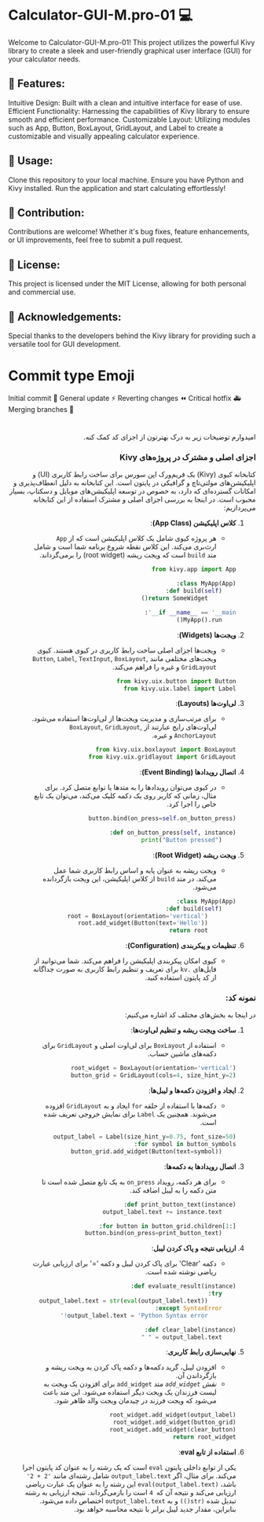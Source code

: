 # Calculator-GUI-M.pro-01 💻
Welcome to Calculator-GUI-M.pro-01! This project utilizes the powerful Kivy library to create a sleek and user-friendly graphical user interface (GUI) for your calculator needs.

## 🌟 Features:
Intuitive Design: Built with a clean and intuitive interface for ease of use.
Efficient Functionality: Harnessing the capabilities of Kivy library to ensure smooth and efficient performance.
Customizable Layout: Utilizing modules such as App, Button, BoxLayout, GridLayout, and Label to create a customizable and visually appealing calculator experience.
## 🚀 Usage:
Clone this repository to your local machine.
Ensure you have Python and Kivy installed.
Run the application and start calculating effortlessly!
## 🤝 Contribution:
Contributions are welcome! Whether it's bug fixes, feature enhancements, or UI improvements, feel free to submit a pull request.

## 📝 License:
This project is licensed under the MIT License, allowing for both personal and commercial use.

## 🙏 Acknowledgements:
Special thanks to the developers behind the Kivy library for providing such a versatile tool for GUI development.

# Commit type Emoji
Initial commit 🎉 General update ⚡ Reverting changes ⏪ Critical hotfix 🚑 Merging branches 🔀
#
<div dir="rtl">

امیدوارم توضیحات زیر به درک بهترتون از اجزای کد کمک کنه.
### اجزای اصلی و مشترک در پروژه‌های Kivy

کتابخانه کیوی (Kivy) یک فریم‌ورک اپن سورس برای ساخت رابط کاربری (UI) و اپلیکیشن‌های مولتی‌تاچ و گرافیکی در پایتون است. این کتابخانه به دلیل انعطاف‌پذیری و امکانات گسترده‌ای که دارد، به خصوص در توسعه اپلیکیشن‌های موبایل و دسکتاپ، بسیار محبوب است. در اینجا به بررسی اجزای اصلی و مشترک استفاده از این کتابخانه می‌پردازیم:

1. **کلاس اپلیکیشن (App Class)**:
    - هر پروژه کیوی شامل یک کلاس اپلیکیشن است که از `App` ارث‌بری می‌کند. این کلاس نقطه شروع برنامه شما است و شامل متد `build` است که ویجت ریشه (root widget) را برمی‌گرداند.
    ```python
    from kivy.app import App

    class MyApp(App):
        def build(self):
            return SomeWidget()

    if __name__ == '__main__':
        MyApp().run()
    ```

2. **ویجت‌ها (Widgets)**:
    - ویجت‌ها اجزای اصلی ساخت رابط کاربری در کیوی هستند. کیوی ویجت‌های مختلفی مانند `Button`, `Label`, `TextInput`, `BoxLayout`, `GridLayout` و غیره را فراهم می‌کند.
    ```python
    from kivy.uix.button import Button
    from kivy.uix.label import Label
    ```

3. **لی‌اوت‌ها (Layouts)**:
    - برای مرتب‌سازی و مدیریت ویجت‌ها از لی‌اوت‌ها استفاده می‌شود. لی‌اوت‌های رایج عبارتند از `BoxLayout`, `GridLayout`, `AnchorLayout` و غیره.
    ```python
    from kivy.uix.boxlayout import BoxLayout
    from kivy.uix.gridlayout import GridLayout
    ```

4. **اتصال رویدادها (Event Binding)**:
    - در کیوی می‌توان رویدادها را به متدها یا توابع متصل کرد. برای مثال، زمانی که کاربر روی یک دکمه کلیک می‌کند، می‌توان یک تابع خاص را اجرا کرد.
    ```python
    button.bind(on_press=self.on_button_press)

    def on_button_press(self, instance):
        print("Button pressed")
    ```

5. **ویجت ریشه (Root Widget)**:
    - ویجت ریشه به عنوان پایه و اساس رابط کاربری شما عمل می‌کند. در متد `build` از کلاس اپلیکیشن، این ویجت بازگردانده می‌شود.
    ```python
    class MyApp(App):
        def build(self):
            root = BoxLayout(orientation='vertical')
            root.add_widget(Button(text='Hello'))
            return root
    ```

6. **تنظیمات و پیکربندی (Configuration)**:
    - کیوی امکان پیکربندی اپلیکیشن را فراهم می‌کند. شما می‌توانید از فایل‌های `.kv` برای تعریف و تنظیم رابط کاربری به صورت جداگانه از کد پایتون استفاده کنید.

### نمونه کد:
در اینجا به بخش‌های مختلف کد اشاره می‌کنیم:

1. **ساخت ویجت ریشه و تنظیم لی‌اوت‌ها**:
    - استفاده از `BoxLayout` برای لی‌اوت اصلی و `GridLayout` برای دکمه‌های ماشین حساب.
    ```python
    root_widget = BoxLayout(orientation='vertical')
    button_grid = GridLayout(cols=4, size_hint_y=2)
    ```

2. **ایجاد و افزودن دکمه‌ها و لیبل‌ها**:
    - دکمه‌ها با استفاده از حلقه `for` ایجاد و به `GridLayout` افزوده می‌شوند. همچنین یک `Label` برای نمایش خروجی تعریف شده است.
    ```python
    output_label = Label(size_hint_y=0.75, font_size=50)
    for symbol in button_symbols:
        button_grid.add_widget(Button(text=symbol))
    ```

3. **اتصال رویدادها به دکمه‌ها**:
    - برای هر دکمه، رویداد `on_press` به یک تابع متصل شده است تا متن دکمه را به لیبل اضافه کند.
    ```python
    def print_button_text(instance):
        output_label.text += instance.text

    for button in button_grid.children[1:]:
        button.bind(on_press=print_button_text)
    ```

4. **ارزیابی نتیجه و پاک کردن لیبل**:
    - دکمه 'Clear' برای پاک کردن لیبل و دکمه '=' برای ارزیابی عبارت ریاضی نوشته شده است.
    ```python
    def evaluate_result(instance):
        try:
            output_label.text = str(eval(output_label.text))
        except SyntaxError:
            output_label.text = 'Python Syntax error!'

    def clear_label(instance):
        output_label.text = " "
    ```

5. **نهایی‌سازی رابط کاربری**:
    - افزودن لیبل، گرید دکمه‌ها و دکمه پاک کردن به ویجت ریشه و بازگرداندن آن.
    - *نقش `add_widget`*
    متد `add_widget` برای افزودن یک ویجت به لیست فرزندان یک ویجت دیگر استفاده می‌شود.
    این متد باعث می‌شود که ویجت فرزند در چیدمان ویجت والد ظاهر شود.

    ```python
    root_widget.add_widget(output_label)
    root_widget.add_widget(button_grid)
    root_widget.add_widget(clear_button)
    return root_widget
    ```
6. **استفاده از تابع eval**:

    یکی از  توابع داخلی پایتون  `eval` است که یک رشته را به عنوان کد پایتون اجرا می‌کند.
     برای مثال، اگر `output_label.text` شامل رشته‌ای مانند `'2 + 2'` باشد، `eval(output_label.text)` این رشته را به عنوان یک عبارت ریاضی ارزیابی می‌کند و نتیجه آن که` 4` است را بازمی‌گرداند.
    نتیجه ارزیابی به رشته تبدیل شده `(str())` و به `output_label.text` اختصاص داده می‌شود. بنابراین، مقدار جدید لیبل برابر با نتیجه محاسبه خواهد بود.
</div>
